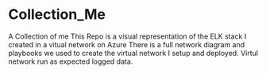 # Collection_Me
A Collection of me
This Repo is a visual representation of the ELK stack I created in a vitual network on Azure 
There is a full network diagram and playbooks we used to create the virtual network I setup and deployed.
Virtul network run as expected logged data.
 

